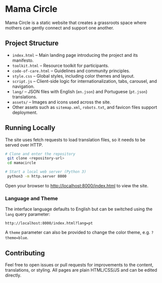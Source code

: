 # Mama Circle

Mama Circle is a static website that creates a grassroots space where mothers can gently connect and support one another.

## Project Structure

- `index.html` – Main landing page introducing the project and its manifesto.
- `toolkit.html` – Resource toolkit for participants.
- `code-of-care.html` – Guidelines and community principles.
- `style.css` – Global styles, including color themes and layout.
- `script.js` – Client-side logic for internationalization, tabs, carousel, and navigation.
- `lang/` – JSON files with English (`en.json`) and Portuguese (`pt.json`) translations.
- `assets/` – Images and icons used across the site.
- Other assets such as `sitemap.xml`, `robots.txt`, and favicon files support deployment.

## Running Locally

The site uses fetch requests to load translation files, so it needs to be served over HTTP.

```bash
# Clone and enter the repository
 git clone <repository-url>
 cd mamacircle

# Start a local web server (Python 3)
 python3 -m http.server 8000
```

Open your browser to [http://localhost:8000/index.html](http://localhost:8000/index.html) to view the site.

### Language and Theme

The interface language defaults to English but can be switched using the `lang` query parameter:

```
http://localhost:8000/index.html?lang=pt
```

A `theme` parameter can also be provided to change the color theme, e.g. `?theme=blue`.

## Contributing

Feel free to open issues or pull requests for improvements to the content, translations, or styling. All pages are plain HTML/CSS/JS and can be edited directly.

